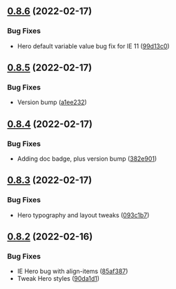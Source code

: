 ## [0.8.6](https://github.com/jacecotton/tcds/compare/v0.8.5...v0.8.6) (2022-02-17)


### Bug Fixes

* Hero default variable value bug fix for IE 11 ([99d13c0](https://github.com/jacecotton/tcds/commit/99d13c038c56664d52bf7b68f36b75f57b113616))



## [0.8.5](https://github.com/jacecotton/tcds/compare/v0.8.4...v0.8.5) (2022-02-17)


### Bug Fixes

* Version bump ([a1ee232](https://github.com/jacecotton/tcds/commit/a1ee2323e5df475eb0b40c22020b9b72fa58919a))



## [0.8.4](https://github.com/jacecotton/tcds/compare/v0.8.3...v0.8.4) (2022-02-17)


### Bug Fixes

* Adding doc badge, plus version bump ([382e901](https://github.com/jacecotton/tcds/commit/382e901f104aa41bb1f6614f6e9fe46f94ee7c98))



## [0.8.3](https://github.com/jacecotton/tcds/compare/v0.8.2...v0.8.3) (2022-02-17)


### Bug Fixes

* Hero typography and layout tweaks ([093c1b7](https://github.com/jacecotton/tcds/commit/093c1b7d38d12f74d9b5927faf3f6b448eba2639))



## [0.8.2](https://github.com/jacecotton/tcds/compare/v0.8.1...v0.8.2) (2022-02-16)


### Bug Fixes

* IE Hero bug with align-items ([85af387](https://github.com/jacecotton/tcds/commit/85af387239bc97de5726032645c3b20d470fac6d))
* Tweak Hero styles ([90da1d1](https://github.com/jacecotton/tcds/commit/90da1d174e57cbd4393425e52c4ac67b335dea1d))



